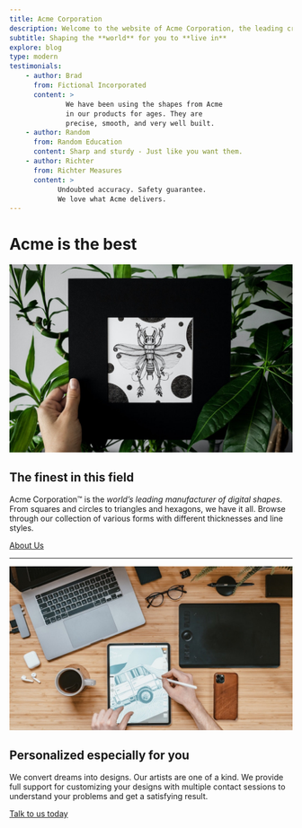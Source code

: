 ```yaml
---
title: Acme Corporation
description: Welcome to the website of Acme Corporation, the leading creator of digital shapes on the planet providing precise shape creations that are ready to use.
subtitle: Shaping the **world** for you to **live in**
explore: blog
type: modern
testimonials:
    - author: Brad
      from: Fictional Incorporated
      content: >
              We have been using the shapes from Acme
              in our products for ages. They are
              precise, smooth, and very well built.
    - author: Random
      from: Random Education
      content: Sharp and sturdy - Just like you want them.
    - author: Richter
      from: Richter Measures
      content: >
            Undoubted accuracy. Safety guarantee.
            We love what Acme delivers.
---
```


Acme is the **best**
==================

![about us](about.jpg)

The finest in this field
------------------------

Acme Corporation&trade; is the _world’s leading manufacturer of digital shapes_. From squares and circles to triangles and hexagons, we have it all. Browse through our collection of various forms with different thicknesses and line styles.

[About Us](./about)

* * *

![contact us](contact.jpg)

Personalized especially for you
-------------------------------

We convert dreams into designs. Our artists are one of a kind. We provide full support for customizing your designs with multiple contact sessions to understand your problems and get a satisfying result.

[Talk to us today](./contact)